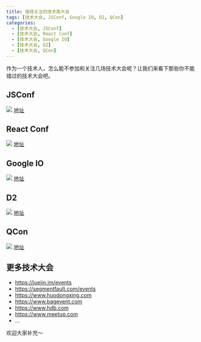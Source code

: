 ```yaml
---
title: 值得关注的技术类大会
tags: [技术大会, JSConf, Google IO, D2, QCon]
categories: 
  - [技术大会, JSConf]
  - [技术大会, React Conf]
  - [技术大会, Google IO]
  - [技术大会, D2]
  - [技术大会, QCon]
---
```


作为一个技术人，怎么能不参加和关注几场技术大会呢？让我们来看下那些你不能错过的技术大会吧。

<!-- more -->

## JSConf

![](https://tva1.sinaimg.cn/large/006y8mN6gy1g7d50s2862j30r10iwjrx.jpg)
[地址](https://jsconf.com/)

## React Conf

![](https://tva1.sinaimg.cn/large/006y8mN6ly1g8wabkh6lyj31gk0a5jrl.jpg)
[地址](https://conf.reactjs.org/)

## Google IO

![](https://tva1.sinaimg.cn/large/006y8mN6gy1g7d51qe2drj31200h674i.jpg)
[地址](https://events.google.com/io/)

## D2

![](https://tva1.sinaimg.cn/large/006y8mN6gy1g7d52bgjgpj30sm0hr76u.jpg)
[地址](http://d2forum.alibaba-inc.com/#/index?_k=ug35gm)

## QCon

![](https://tva1.sinaimg.cn/large/006y8mN6gy1g7d52uctmoj31110hiwhd.jpg)
[地址](https://www.infoq.com/qcon/)



## 更多技术大会

- https://juejin.im/events
- https://segmentfault.com/events
- https://www.huodongxing.com
- https://www.bagevent.com
- https://www.hdb.com
- https://www.meetup.com
- ...

欢迎大家补充～